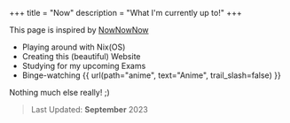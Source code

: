 +++
title = "Now"
description = "What I'm currently up to!"
+++

This page is inspired by [NowNowNow](https://nownownow.com)

- Playing around with Nix(OS)
- Creating this (beautiful) Website
- Studying for my upcoming Exams
- Binge-watching {{ url(path="anime", text="Anime", trail_slash=false) }}

Nothing much else really! ;)

> Last Updated: **September** 2023
